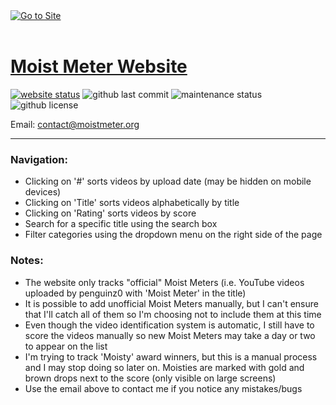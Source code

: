 <a href="https://moistmeter.org/#" target="_blank" rel="noopener noreferrer">
	<img src="https://i.ibb.co/Drwv4yZ/woo-gif.gif" title="Go to Site" alt="Go to Site" />
</a>
<br><br>

# [Moist Meter Website](https://moistmeter.org)

<a href="https://www.moistmeter.org"><img src="https://img.shields.io/website?down_color=red&down_message=down&up_color=green&up_message=up&url=http%3A%2F%2Fwww.moistmeter.org" alt="website status" /></a>
<img src="https://img.shields.io/github/last-commit/hslarson/Moist-meter" alt="github last commit" />
<img src="https://img.shields.io/maintenance/yes/2024" alt="maintenance status" />
<img src="https://img.shields.io/github/license/hslarson/moist-meter" alt="github license" />


Email: contact@moistmeter.org
<hr>

### Navigation:
- Clicking on '#' sorts videos by upload date (may be hidden on mobile devices)
- Clicking on 'Title' sorts videos alphabetically by title
- Clicking on 'Rating' sorts videos by score
- Search for a specific title using the search box
- Filter categories using the dropdown menu on the right side of the page

### Notes:
- The website only tracks "official" Moist Meters (i.e. YouTube videos uploaded by penguinz0 with 'Moist Meter' in the title)
- It is possible to add unofficial Moist Meters manually, but I can't ensure that I'll catch all of them so I'm choosing not to include them at this time
- Even though the video identification system is automatic, I still have to score the videos manually so new Moist Meters may take a day or two to appear on the list
- I'm trying to track 'Moisty' award winners, but this is a manual process and I may stop doing so later on. Moisties are marked with gold and brown drops next to the score (only visible on large screens)
- Use the email above to contact me if you notice any mistakes/bugs
